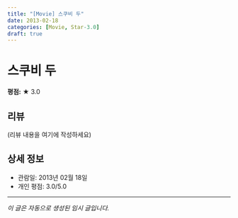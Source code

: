 ```yaml
---
title: "[Movie] 스쿠비 두"
date: 2013-02-18
categories: [Movie, Star-3.0]
draft: true
---
```


# 스쿠비 두

**평점:** ★ 3.0

## 리뷰

(리뷰 내용을 여기에 작성하세요)

## 상세 정보

- 관람일: 2013년 02월 18일
- 개인 평점: 3.0/5.0

---

*이 글은 자동으로 생성된 임시 글입니다.*
